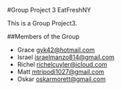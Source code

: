 #Group Project 3 EatFreshNY

This is a Group Project3.  

##Members of the Group
* Grace gyk42@hotmail.com
* Israel israelmanzo814@gmail.com
* Richel richelcuyler@icloud.com
* Matt mtripodi1027@gmail.com
* Oskar oskarmorett@gmail.com